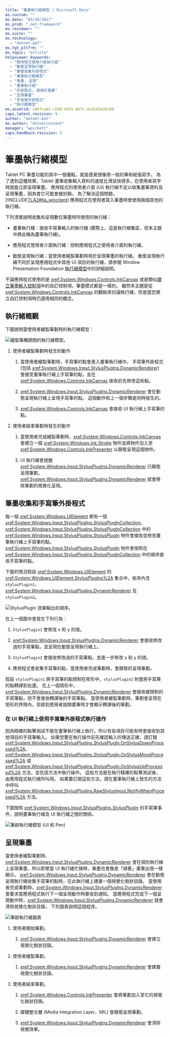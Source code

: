 ```yaml
---
title: "筆墨執行緒模型 | Microsoft Docs"
ms.custom: ""
ms.date: "03/30/2017"
ms.prod: ".net-framework"
ms.reviewer: ""
ms.suite: ""
ms.technology: 
  - "dotnet-wpf"
ms.tgt_pltfrm: ""
ms.topic: "article"
helpviewer_keywords: 
  - "應用程式使用介面執行緒"
  - "動態呈現執行緒"
  - "筆墨收集外掛程式"
  - "筆墨執行緒模型"
  - "筆墨, 呈現"
  - "畫筆執行緒"
  - "外掛程式, 適用於筆墨"
  - "呈現筆墨"
  - "手寫筆外掛程式"
  - "執行緒模型"
ms.assetid: c85fcad1-cb50-4431-847c-ac4145a35c89
caps.latest.revision: 9
author: "dotnet-bot"
ms.author: "dotnetcontent"
manager: "wpickett"
caps.handback.revision: 9
---
```

# 筆墨執行緒模型
Tablet PC 筆墨功能的其中一個優點，就是感覺很像用一般的筆和紙張寫字。  為了達到這種效果，Tablet 畫筆收集輸入資料的速度比滑鼠快得多，在使用者寫字時就能立即呈現筆墨。  應用程式的使用者介面 \(UI\) 執行緒不足以收集畫筆資料及呈現筆墨，因為會它可能會被封鎖。  為了解決這個問題，[!INCLUDE[TLA2#tla_winclient](../../../../includes/tla2sharptla-winclient-md.md)] 應用程式在使用者寫入筆墨時會使用兩個其他的執行緒。  
  
 下列清單說明收集和呈現數位筆墨時所使用的執行緒：  
  
-   畫筆執行緒：接收手寫筆輸入的執行緒  \(實際上，這是執行緒集區，但本主題中將此稱為畫筆執行緒\)。  
  
-   應用程式使用者介面執行緒：控制應用程式之使用者介面的執行緒。  
  
-   動態呈現執行緒：當使用者繪製筆劃時用於呈現筆墨的執行緒。  動態呈現執行緒不同於呈現應用程式中其他 UI 項目的執行緒，請參閱 Window Presentation Foundation [執行緒模型](../../../../docs/framework/wpf/advanced/threading-model.md)中的詳細說明。  
  
 不論應用程式使用的是 <xref:System.Windows.Controls.InkCanvas> 或是類似[建立筆墨輸入控制項](../../../../docs/framework/wpf/advanced/creating-an-ink-input-control.md)中的自訂控制項，筆墨模式都是一樣的。  雖然本主題是從 <xref:System.Windows.Controls.InkCanvas> 的觀點來討論執行緒，但是當您建立自訂控制項時仍適用相同的概念。  
  
## 執行緒概觀  
 下圖說明當使用者繪製筆劃時的執行緒模型：  
  
 ![繪製筆觸期間的執行緒模型。](../../../../docs/framework/wpf/advanced/media/inkthreading-drawingink.png "InkThreading\_DrawingInk")  
  
1.  使用者繪製筆劃時發生的動作  
  
    1.  當使用者繪製筆劃時，手寫筆的點會進入畫筆執行緒中。  手寫筆外掛程式 \(包括 <xref:System.Windows.Input.StylusPlugIns.DynamicRenderer>\) 會接受畫筆執行緒上手寫筆的點，並在 <xref:System.Windows.Controls.InkCanvas> 接收前先修改這些點。  
  
    2.  <xref:System.Windows.Input.StylusPlugIns.DynamicRenderer> 會在動態呈現執行緒上呈現手寫筆的點。  這個動作和上一個步驟是同時發生的。  
  
    3.  <xref:System.Windows.Controls.InkCanvas> 會接收 UI 執行緒上手寫筆的點。  
  
2.  使用者結束筆劃時發生的動作  
  
    1.  當使用者完成繪製筆劃時，<xref:System.Windows.Controls.InkCanvas> 會建立一個 <xref:System.Windows.Ink.Stroke> 物件並將物件加入至 <xref:System.Windows.Controls.InkPresenter> 以靜態呈現這個物件。  
  
    2.  UI 執行緒會提醒 <xref:System.Windows.Input.StylusPlugIns.DynamicRenderer> 已靜態呈現筆劃，<xref:System.Windows.Input.StylusPlugIns.DynamicRenderer> 就會移除筆劃的視覺化呈現。  
  
## 筆墨收集和手寫筆外掛程式  
 每一個 <xref:System.Windows.UIElement> 都有一個 <xref:System.Windows.Input.StylusPlugIns.StylusPlugInCollection>。  <xref:System.Windows.Input.StylusPlugIns.StylusPlugInCollection> 中的 <xref:System.Windows.Input.StylusPlugIns.StylusPlugIn> 物件會接收並修改畫筆執行緒上手寫筆的點。  <xref:System.Windows.Input.StylusPlugIns.StylusPlugIn> 物件會按照在 <xref:System.Windows.Input.StylusPlugIns.StylusPlugInCollection> 中的順序接收手寫筆的點。  
  
 下圖的情況假設 <xref:System.Windows.UIElement> 的 <xref:System.Windows.UIElement.StylusPlugIns%2A> 集合中，依序內含 `stylusPlugin1`、<xref:System.Windows.Input.StylusPlugIns.DynamicRenderer> 及 `stylusPlugin2`。  
  
 ![StylusPlugin 效果輸出的順序。](../../../../docs/framework/wpf/advanced/media/inkthreading-pluginorder.png "InkThreading\_PluginOrder")  
  
 在上一個圖中會發生下列行為：  
  
1.  `StylusPlugin1` 會修改 x 和 y 的值。  
  
2.  <xref:System.Windows.Input.StylusPlugIns.DynamicRenderer> 會接收修改過的手寫筆點，並呈現在動態呈現執行緒上。  
  
3.  `StylusPlugin2` 會接收修改過的手寫筆點，並進一步修改 x 和 y 的值。  
  
4.  應用程式會收集手寫筆的點，當使用者完成筆劃時，會靜態的呈現筆劃。  
  
 假設 `stylusPlugin1` 將手寫筆的點限制在矩形中，`stylusPlugin2` 則會將手寫筆的點轉譯到右邊。  在上一個情形中，<xref:System.Windows.Input.StylusPlugIns.DynamicRenderer> 會接收被限制的手寫筆點，但不會接收轉譯後的手寫筆點。  當使用者繪製筆劃時，筆劃會呈現在矩形的界限內，但直到使用者提開畫筆時才會顯示轉譯後的筆劃。  
  
### 在 UI 執行緒上使用手寫筆外掛程式執行操作  
 因為精確的點擊測試不能在畫筆執行緒上執行，所以有些項目可能有時會接收到其他項目的手寫筆輸入。  如果您要在執行操作前先確認輸入的傳送正確，請訂閱 <xref:System.Windows.Input.StylusPlugIns.StylusPlugIn.OnStylusDownProcessed%2A>、<xref:System.Windows.Input.StylusPlugIns.StylusPlugIn.OnStylusMoveProcessed%2A> 或 <xref:System.Windows.Input.StylusPlugIns.StylusPlugIn.OnStylusUpProcessed%2A> 方法，並在該方法中執行操作。  這些方法是在執行精確的點擊測試後，由應用程式執行緒所叫用。  如果要訂閱這些方法，請在畫筆執行緒上發生的方法中呼叫 <xref:System.Windows.Input.StylusPlugIns.RawStylusInput.NotifyWhenProcessed%2A> 方法。  
  
 下圖按照 <xref:System.Windows.Input.StylusPlugIns.StylusPlugIn> 的手寫筆事件，說明畫筆執行緒及 UI 執行緒之間的關係。  
  
 ![筆跡執行緒模型 &#40;UI 和 Pen&#41;](../../../../docs/framework/wpf/advanced/media/inkthreading-plugincallbacks.png "InkThreading\_PluginCallbacks")  
  
## 呈現筆墨  
 當使用者繪製筆劃時，<xref:System.Windows.Input.StylusPlugIns.DynamicRenderer> 會在個別執行緒上呈現筆墨，所以即使當 UI 執行緒忙碌時，筆墨也會像是「順著」畫筆出現一樣顯示。  <xref:System.Windows.Input.StylusPlugIns.DynamicRenderer> 會在動態呈現執行緒收集手寫筆的點時，在此執行緒上建置一個視覺化樹狀目錄。  當使用者完成筆劃時，<xref:System.Windows.Input.StylusPlugIns.DynamicRenderer> 會要求當應用程式執行下一個呈現動作時要收到通知。  當應用程式完成下一個呈現動作時，<xref:System.Windows.Input.StylusPlugIns.DynamicRenderer> 就會清除視覺化樹狀目錄。  下列圖表說明這個程序。  
  
 ![筆跡執行緒圖表](../../../../docs/framework/wpf/advanced/media/inkthreading-visualtree.png "InkThreading\_VisualTree")  
  
1.  使用者開始筆劃。  
  
    1.  <xref:System.Windows.Input.StylusPlugIns.DynamicRenderer> 會建立視覺化樹狀目錄。  
  
2.  使用者繪製筆劃。  
  
    1.  <xref:System.Windows.Input.StylusPlugIns.DynamicRenderer> 會建置視覺化樹狀目錄。  
  
3.  使用者結束筆劃。  
  
    1.  <xref:System.Windows.Controls.InkPresenter> 會將筆劃加入至它的視覺化樹狀目錄。  
  
    2.  媒體整合層 \(Media Integration Layer，MIL\) 會靜態呈現筆劃。  
  
    3.  <xref:System.Windows.Input.StylusPlugIns.DynamicRenderer> 會清除視覺效果。